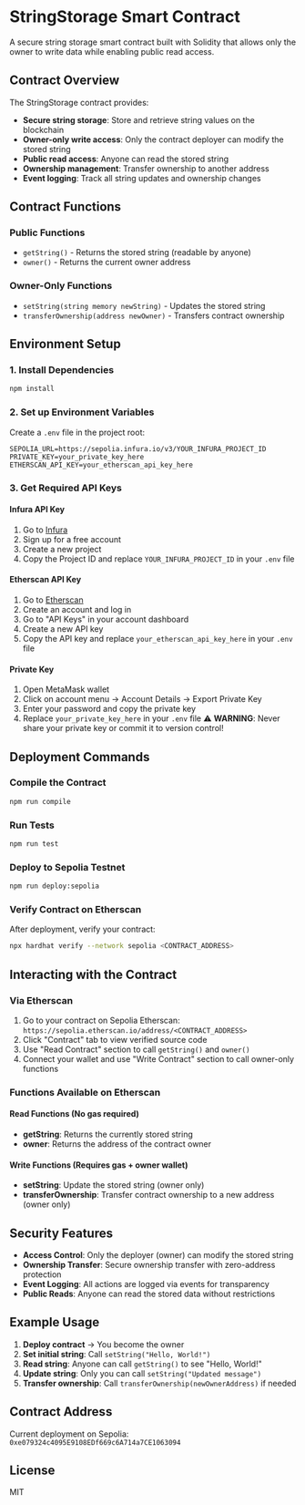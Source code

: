 # StringStorage Smart Contract

A secure string storage smart contract built with Solidity that allows only the owner to write data while enabling public read access.

## Contract Overview

The StringStorage contract provides:
- **Secure string storage**: Store and retrieve string values on the blockchain
- **Owner-only write access**: Only the contract deployer can modify the stored string
- **Public read access**: Anyone can read the stored string
- **Ownership management**: Transfer ownership to another address
- **Event logging**: Track all string updates and ownership changes

## Contract Functions

### Public Functions
- `getString()` - Returns the stored string (readable by anyone)
- `owner()` - Returns the current owner address

### Owner-Only Functions
- `setString(string memory newString)` - Updates the stored string
- `transferOwnership(address newOwner)` - Transfers contract ownership

## Environment Setup

### 1. Install Dependencies
```bash
npm install
```

### 2. Set up Environment Variables
Create a `.env` file in the project root:

```env
SEPOLIA_URL=https://sepolia.infura.io/v3/YOUR_INFURA_PROJECT_ID
PRIVATE_KEY=your_private_key_here
ETHERSCAN_API_KEY=your_etherscan_api_key_here
```

### 3. Get Required API Keys

#### Infura API Key
1. Go to [Infura](https://infura.io/)
2. Sign up for a free account
3. Create a new project
4. Copy the Project ID and replace `YOUR_INFURA_PROJECT_ID` in your `.env` file

#### Etherscan API Key
1. Go to [Etherscan](https://etherscan.io/)
2. Create an account and log in
3. Go to "API Keys" in your account dashboard
4. Create a new API key
5. Copy the API key and replace `your_etherscan_api_key_here` in your `.env` file

#### Private Key
1. Open MetaMask wallet
2. Click on account menu → Account Details → Export Private Key
3. Enter your password and copy the private key
4. Replace `your_private_key_here` in your `.env` file
⚠️ **WARNING**: Never share your private key or commit it to version control!

## Deployment Commands

### Compile the Contract
```bash
npm run compile
```

### Run Tests
```bash
npm run test
```

### Deploy to Sepolia Testnet
```bash
npm run deploy:sepolia
```

### Verify Contract on Etherscan
After deployment, verify your contract:
```bash
npx hardhat verify --network sepolia <CONTRACT_ADDRESS>
```

## Interacting with the Contract

### Via Etherscan
1. Go to your contract on Sepolia Etherscan: `https://sepolia.etherscan.io/address/<CONTRACT_ADDRESS>`
2. Click "Contract" tab to view verified source code
3. Use "Read Contract" section to call `getString()` and `owner()`
4. Connect your wallet and use "Write Contract" section to call owner-only functions

### Functions Available on Etherscan

#### Read Functions (No gas required)
- **getString**: Returns the currently stored string
- **owner**: Returns the address of the contract owner

#### Write Functions (Requires gas + owner wallet)
- **setString**: Update the stored string (owner only)
- **transferOwnership**: Transfer contract ownership to a new address (owner only)

## Security Features

- **Access Control**: Only the deployer (owner) can modify the stored string
- **Ownership Transfer**: Secure ownership transfer with zero-address protection
- **Event Logging**: All actions are logged via events for transparency
- **Public Reads**: Anyone can read the stored data without restrictions

## Example Usage

1. **Deploy contract** → You become the owner
2. **Set initial string**: Call `setString("Hello, World!")`
3. **Read string**: Anyone can call `getString()` to see "Hello, World!"
4. **Update string**: Only you can call `setString("Updated message")`
5. **Transfer ownership**: Call `transferOwnership(newOwnerAddress)` if needed

## Contract Address
Current deployment on Sepolia: `0xe079324c4095E9108EDf669c6A714a7CE1063094`

## License
MIT
